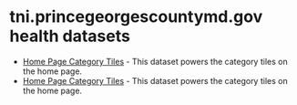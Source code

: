 # tni.princegeorgescountymd.gov health datasets
* [Home Page Category Tiles](https://tni.princegeorgescountymd.gov/d/fgy9-9hg4) - This dataset powers the category tiles on the home page.
* [Home Page Category Tiles](https://tni.princegeorgescountymd.gov/d/fgy9-9hg4) - This dataset powers the category tiles on the home page.
